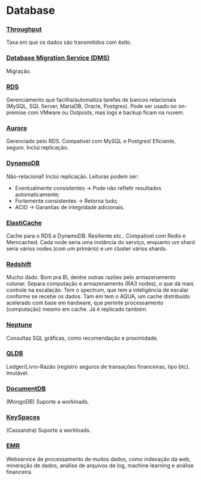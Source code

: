 
# Database

### [Throughput](https://www.intel.com.br/content/www/br/pt/support/articles/000026190/wireless.html)
Taxa em que os dados são transmitidos com êxito.

### [Database Migration Service (DMS)](https://aws.amazon.com/dms/faqs/)
Migração.

### [RDS](https://aws.amazon.com/rds/faqs/)
Gerenciamento que facilita/automatiza tarefas de bancos relacionais (MySQL, SQL Server, MariaDB, Oracle, Postgres). Pode ser usado no on-premise com VMware ou Outposts, mas logs e backup ficam na nuvem. 

### [Aurora](https://aws.amazon.com/rds/aurora/faqs/)
Gerenciado pelo RDS. Compatível com MySQL e Postgres! Eficiente, seguro. Inclui replicação.

### [DynamoDB](https://aws.amazon.com/dynamodb/faqs/)
Não-relacional! Inclui replicação. Leituras podem ser:
* Eventualmente consistentes -> Pode não refletir resultados automaticamente;
* Fortemente consistentes -> Retorna tudo;
* ACID -> Garantias de integridade adicionais.

### [ElastiCache](https://aws.amazon.com/elasticache/faqs/)
Cache para o RDS e DynamoDB. Resiliente etc.. Compatível com Redis e Memcached. Cada node seria uma instância do serviço, enquanto um shard seria vários nodes (com um primário) e um cluster vários shards.

### [Redshift](https://aws.amazon.com/redshift/faqs/)
Mucho dado. Bom pra BI, dentre outras razões pelo armazenamento colunar. Separa computação e armazenamento (RA3 nodes), o que dá mais controle na escalação. Tem o spectrum, que tem a inteligência de escalar conforme se recebe os dados. Tam ém tem o AQUA, um cache distribuído acelerado com base em hardware, que permite processamento (computação) mesmo em cache. Já é replicado também.

### [Neptune](https://aws.amazon.com/neptune/faqs/)
Consultas SQL gráficas, como recomendação e proximidade.

### [QLDB](https://aws.amazon.com/qldb/faqs/)
Ledger/Livro-Razão (registro seguros de transações financeiras, tipo btc). Imutável.

### [DocumentDB](https://aws.amazon.com/documentdb/faqs/)
(MongoDB) Suporte a workloads.

### [KeySpaces](https://aws.amazon.com/keyspaces/faqs/)
(Cassandra) Suporte a workloads.

### [EMR](https://aws.amazon.com/emr/faqs/)
Webservice de processamento de muitos dados, como indexação da web, mineração de dados, análise de arquivos de log, machine learning e análise financeira.
